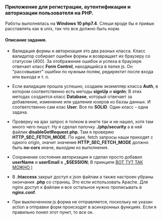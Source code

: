 ### Приложение для регистрации, аутентификации и авторизации пользователя на PHP.

Работы выполнялась на **Windows 10 php7.4**. Слеши вроде бы я привык расставлять как в unix, так что все должно быть норм.

#### Описание задания.

 * Валидация формы и авторизация это два разных класса. Класс валидатор собирает ошибки формы и возвращает их
  браузеру со статусом (400). За отображение ошибок и успеха в браузере отвечает класс **Form Control**, 
  находящийса в папке js. Он "рассовывает" ошибки по нужным полям, редиректит после входа или выхода и т. о.

 * Если валидация прошла успешно, создаем экземпляр класса **Auth**, в котором соответственно есть методы **signUp** и **signIn**;
   В этих методах создается класс **Database**, который отвечает за добавление, изменение или удаление юзеров из баззы данных.
   И соответственно сам клас **User**. Все по **SOLID**. Один класс - одна задача.

 * Проверку на ajax запрос я толком в инете так и не нашел, хотя там много чего пишут. Ну я сделал папочку **./php/security**
    а в ней файлик **disableGetRequest.php**. Там я проверяю **HTTP_SEC_FETCH_MODE**. По идее, fetch запросы наши приходят с 
    одного origin, значит значение **HTTP_SEC_FETCH_MODE** должно быть **no-cors** иначе, выходим из выполнения.

 * Сохранение состояния авторизации я сделал просто добавил **userName** и **userEmail** в **_$SESSION**;
  В принципе [ВОТ ТУТ ТАК МОЖНО )](https://htmlacademy.ru/tutorial/php/sessions-cookies)

 * В **.htaccess** закрыт доступ к json файлам а также настроен убраны окончания **.php** со страниц. Это если использовать Apache.
  Для nginx доступ к файлам и все остальное нужно прописывать в **nginx.conf**.

 * При выключенном js форма не отправляется, поскольку не указан action а отправки форм происходят в асинхронных функциях.
   Если я правильно понял этот пункт, то все ок.



  


